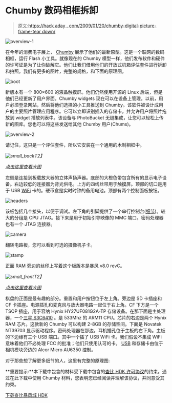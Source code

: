 # Chumby 数码相框拆卸

> 原文:[https://hack aday . com/2009/01/20/chumby-digital-picture-frame-tear down/](https://hackaday.com/2009/01/20/chumby-digital-picture-frame-teardown/)

![overview-1](../Images/ff72c7352bd5a8a9856c372716cdd6f7.png "overview-1")

在今年的消费电子展上， [Chumby](http://www.chumby.com/ "chumby internet radio player, digital picture frame, alarm clock - more!") 展示了他们的最新原型。这是一个联网的数码相框，运行 Flash 小工具。就像现在的 Chumby 模型一样，他们发布软件和硬件的许可证是为了让你破解它。他们让我们借用他们的开放式机箱评估套件进行拆卸和拍照。我们有更多的图片，完整的规格，和下面的原理图。

![boot](../Images/b78c4af5ec2988c74b27ed1b79ec3891.png "boot")

新版本有一个 800×600 的液晶触摸屏。他们仍然使用开源的 Linux 后端，但是他们已经更新了用户界面。Chumby widgets 现在可以在设备上管理。以前，用户必须登录网站，然后将他们选择的小工具推送到 Chumby。该软件被设计成用户的主要照片管理应用程序。它可以立即识别插入的存储卡，并允许用户将照片拖放到 widget 播放列表中。该设备与 PhotoBucket 无缝集成，让您可以轻松上传新的图库。您也可以将这些发送给其他 Chumby 用户(Chums)。

![overview-2](../Images/0d89afc407186d7614241223d15e38e0.png "overview-2")

请记住，这只是一个评估套件，所以它安装在一个通用的木制相框中。

*![small_back](../Images/cdd12f5979eba4a3c8617e36f090eb5e.png "small_back")T2】*

[*点击这里查看大图*](http://hackaday.com/wp-content/uploads/2009/01/big_back.jpg)

左侧是连接到板载放大器的立体声扬声器。底部的大橙色带包含所有的显示电子设备。右边较低的连接器为背光供电。上方的四线丝带用于触摸屏。顶部的切口是用于 USB [WiFi](http://www.mahalo.com/WiFi "WiFi - Mahalo") 卡的。硬币盒是实时时钟的备用电池。顶部有两个控制面板按钮。

![headers](../Images/f6ae7ef8e9ff358ea61c141a9bc811cd.png "headers")

该板包括几个接头，以便于调试。左下角的引脚提供了一个串行控制台([细节](http://hackaday.com/wp-content/uploads/2009/01/3210605127_ca9b1f9fae.jpg))。较大的分组是 CPU JTAG。接下来是用于初始引导映像的 MMC 端口。密码处理器也有一个 JTAG 连接器。

![camera](../Images/444d06b73a2c1cdab85d05de15b3b753.png "camera")

翻转电路板，您可以看到可选的摄像机子卡。

![stamp](../Images/e07c3e12d2d88a3eeac315e26d190c48.png "stamp")

正面 RAM 旁边的丝印上写着这个板版本是暴风 v8.0 revC。

*![small_front](../Images/1e9fbcd1db17c4c886973179cfe6a673.png "small_front")T2】*

[*点击这里查看大图*](http://hackaday.com/wp-content/uploads/2009/01/big_front.jpg)

棋盘的正面是最有趣的部分。重置和用户按钮位于左上角。旁边是 SD 卡插座和 CF 卡插座。电源插孔和麦克风与放大器电路一起位于右上角。CF 下方是一个 TSOP 插座，用于容纳 Hynix HY27UF081G2A-TP 存储设备。在那下面是主处理器，一个[三星 S3C6410](http://www.samsung.com/global/business/semiconductor/productInfo.do?fmly_id=229&partnum=S3C6410) 。是 533Mhz 的 ARM11 CPU。芯片的右边是两个 Hynix RAM 芯片。这款新的 Chumby 可以构建 2-8GB 的存储空间。下面是 Novatek NT39703 显示驱动程序。密码处理器在那边。耳机插孔位于主板的右下角。主板的下边缘有三个 USB 端口。其中一个插了 USB WiFi 卡。我们假设不集成 WiFi 意味着他们不必处理 FCC 的批准；他们只使用认可的卡。 [USB](http://www.mahalo.com/USB "USB - Mahalo") 和存储卡由位于相机模块旁边的 Alcor Micro AU6350 控制。

对于那些想了解更多细节的人，这里有完整的原理图:

**重要提示:**本下载中包含的材料受下载中包含的[查比 HDK 许可协议](http://www.chumby.com/developers/agreement "chumby › chumby hdk license agreement")的约束。通过在此下载中使用 Chumby 材料，您表明您已经阅读并理解该协议，并同意受其约束。

[下载查比暴风城 HDK](http://blog.mahalo.com/hackaday/chumby/chumby.stormwind.hdk.zip)